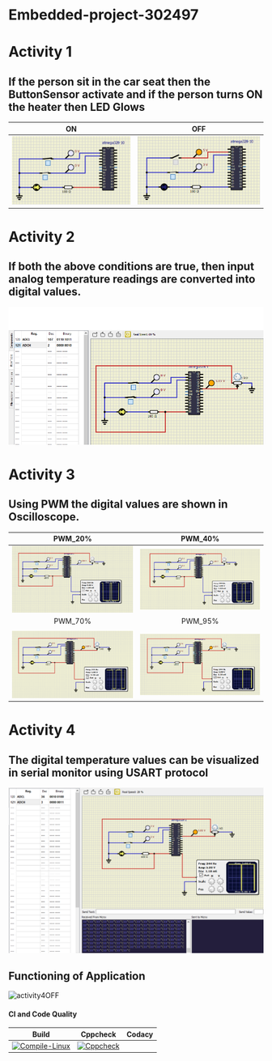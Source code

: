 # Embedded-project-302497

# Activity 1

## If the person sit in the car seat then the ButtonSensor activate and if the person turns ON the heater then LED Glows

|ON|OFF|
|:--:|:--:|
|![ON](https://github.com/KollaNarasimha/Embedded-project-302497/blob/main/Simulation/ON.PNG)|![OFF](https://github.com/KollaNarasimha/Embedded-project-302497/blob/main/Simulation/OFF.PNG)|

# Activity 2
## If both the above conditions are true, then input analog temperature readings are converted into digital values.
 ![ADC](https://github.com/KollaNarasimha/Embedded-project-302497/blob/main/Simulation/ADC.PNG)
 
 # Activity 3
 ## Using PWM the digital values are shown in Oscilloscope.

|PWM_20%|PWM_40%|
|:--:|:--:|
|![PWM_20%_Dutycycle](https://github.com/KollaNarasimha/Embedded-project-302497/blob/main/Simulation/PWM_20%25_Dutycycle.PNG)|![PWM_40%_Dutycycle](https://github.com/KollaNarasimha/Embedded-project-302497/blob/main/Simulation/PWM_40%25_Dutycycle.PNG)
|PWM_70%|PWM_95%|
|   |   |
![PWM_70%_Dutycycle](https://github.com/KollaNarasimha/Embedded-project-302497/blob/main/Simulation/PWM_70%25_Dutycycle.PNG)|![PWM_95%_Dutycycle](https://github.com/KollaNarasimha/Embedded-project-302497/blob/main/Simulation/PWM_95%25_Dutycycle.PNG)

# Activity 4

## The digital temperature values can be visualized in serial monitor using USART protocol
![activity4ON](https://github.com/KollaNarasimha/Embedded-project-302497/blob/main/Simulation/act%204.1.PNG)

## Functioning of Application

![activity4OFF](https://github.com/KollaNarasimha/Embedded-project-302497/blob/main/Simulation/act%204.gif)

#### CI and Code Quality

|Build|Cppcheck|Codacy|
|:--:|:--:|:--:|
|[![Compile-Linux](https://github.com/KollaNarasimha/Embedded-project-302497/actions/workflows/compile.yml/badge.svg)](https://github.com/KollaNarasimha/Embedded-project-302497/actions/workflows/compile.yml)|[![Cppcheck](https://github.com/KollaNarasimha/Embedded-project-302497/actions/workflows/CodeQuality.yml/badge.svg)](https://github.com/KollaNarasimha/Embedded-project-302497/actions/workflows/CodeQuality.yml)|
